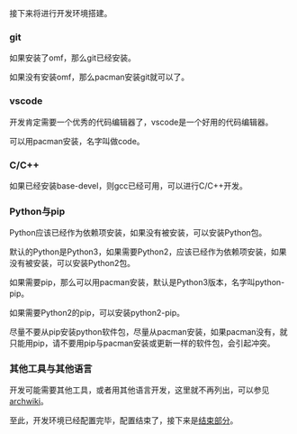 接下来将进行开发环境搭建。

### git

如果安装了omf，那么git已经安装。

如果没有安装omf，那么pacman安装git就可以了。

### vscode

开发肯定需要一个优秀的代码编辑器了，vscode是一个好用的代码编辑器。

可以用pacman安装，名字叫做code。

### C/C++

如果已经安装base-devel，则gcc已经可用，可以进行C/C++开发。

### Python与pip

Python应该已经作为依赖项安装，如果没有被安装，可以安装Python包。

默认的Python是Python3，如果需要Python2，应该已经作为依赖项安装，如果没有被安装，可以安装Python2包。

如果需要pip，那么可以用pacman安装，默认是Python3版本，名字叫python-pip。

如果需要Python2的pip，可以安装python2-pip。

尽量不要从pip安装python软件包，尽量从pacman安装，如果pacman没有，就只能用pip，请不要用pip与pacman安装或更新一样的软件包，会引起冲突。

### 其他工具与其他语言

开发可能需要其他工具，或者用其他语言开发，这里就不再列出，可以参见[archwiki](https://wiki.archlinux.org)。

至此，开发环境已经配置完毕，配置结束了，接下来是[结束部分](https://github.com/blackteahamburger/My-archlinux-configuration/blob/master/%E7%BB%93%E6%9D%9F.md)。
